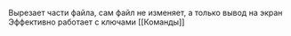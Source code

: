 Вырезает части файла, сам файл не изменяет, а только вывод на экран 
Эффективно работает с ключами 
[[Команды]]